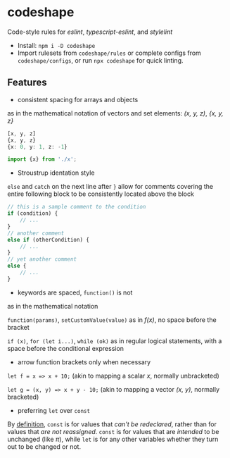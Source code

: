 # codeshape

Code-style rules for *eslint*, *typescript-eslint*, and *stylelint*

- Install: `npm i -D codeshape`
- Import rulesets from `codeshape/rules` or complete configs from `codeshape/configs`, or run `npx codeshape` for quick linting.

## Features

- consistent spacing for arrays and objects

as in the mathematical notation of vectors and set elements: *(x, y, z)*, *{x, y, z}*

```ts
[x, y, z]
{x, y, z}
{x: 0, y: 1, z: -1}

import {x} from './x';
```

- Stroustrup identation style

`else` and `catch` on the next line after `}` allow for comments covering the entire following block to be consistently located above the block

```ts
// this is a sample comment to the condition
if (condition) {
    // ...
}
// another comment
else if (otherCondition) {
    // ...
}
// yet another comment
else {
    // ...
}
```

- keywords are spaced, `function()` is not

as in the mathematical notation

`function(params)`, `setCustomValue(value)` as in *f(x)*, no space before the bracket

`if (x)`, `for (let i...)`, `while (ok)` as in regular logical statements, with a space before the conditional expression

- arrow function brackets only when necessary

`let f = x => x + 10;` (akin to mapping a scalar *x*, normally unbracketed)

`let g = (x, y) => x + y - 10;` (akin to mapping a vector *(x, y)*, normally bracketed)

- preferring `let` over `const`

By [definition](https://developer.mozilla.org/en-US/docs/Web/JavaScript/Reference/Statements/const), `const` is for values that *can't be redeclared*, rather than for values that *are not reassigned*. `const` is for values that are *intended* to be unchanged (like *π*), while `let` is for any other variables whether they turn out to be changed or not.
